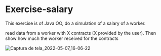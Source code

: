 # Exercise-salary
 This exercise is of Java OO, do a simulation of a salary of a worker.
 
 
read data from a worker with X contracts (X provided by the user). Then show how much the worker received for the contracts

![Captura de tela_2022-05-07_16-06-22](https://user-images.githubusercontent.com/93044961/167268441-708e1906-db04-4146-9a16-8784c2303c0e.png)
